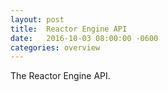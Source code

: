 ```yaml
---
layout: post
title:  Reactor Engine API
date:   2016-10-03 08:00:00 -0600
categories: overview
---
```


The Reactor Engine API.


